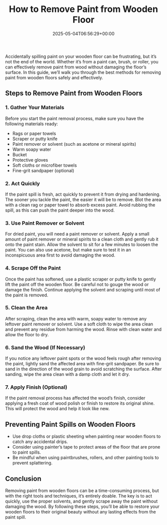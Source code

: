 ﻿---
layout: post
title: How to Remove Paint from Wooden Floor
date: '2025-05-04T06:56:29+00:00'
categories:
- Guide
tags: []
slug: /how-to-remove-paint-from-wooden-floor/
lastmod: 2025-05-07T12:21:28+03:00
---

Accidentally spilling paint on your wooden floor can be frustrating, but it’s not the end of the world. Whether it’s from a paint can, brush, or roller, you can effectively remove paint from wood without damaging the floor’s surface. In this guide, we’ll walk you through the best methods for removing paint from wooden floors safely and effectively.
## Steps to Remove Paint from Wooden Floors
### 1. Gather Your Materials
Before you start the paint removal process, make sure you have the following materials ready:
- Rags or paper towels
- Scraper or putty knife
- Paint remover or solvent (such as acetone or mineral spirits)
- Warm soapy water
- Bucket
- Protective gloves
- Soft cloths or microfiber towels
- Fine-grit sandpaper (optional)
### 2. Act Quickly
If the paint spill is fresh, act quickly to prevent it from drying and hardening. The sooner you tackle the paint, the easier it will be to remove. Blot the area with a clean rag or paper towel to absorb excess paint. Avoid rubbing the spill, as this can push the paint deeper into the wood.
### 3. Use Paint Remover or Solvent
For dried paint, you will need a paint remover or solvent. Apply a small amount of paint remover or mineral spirits to a clean cloth and gently rub it onto the paint stain. Allow the solvent to sit for a few minutes to loosen the paint. You can also use acetone, but make sure to test it in an inconspicuous area first to avoid damaging the wood.
### 4. Scrape Off the Paint
Once the paint has softened, use a plastic scraper or putty knife to gently lift the paint off the wooden floor. Be careful not to gouge the wood or damage the finish. Continue applying the solvent and scraping until most of the paint is removed.
### 5. Clean the Area
After scraping, clean the area with warm, soapy water to remove any leftover paint remover or solvent. Use a soft cloth to wipe the area clean and prevent any residue from harming the wood. Rinse with clean water and allow the floor to dry.
### 6. Sand the Wood (If Necessary)
If you notice any leftover paint spots or the wood feels rough after removing the paint, lightly sand the affected area with fine-grit sandpaper. Be sure to sand in the direction of the wood grain to avoid scratching the surface. After sanding, wipe the area clean with a damp cloth and let it dry.
### 7. Apply Finish (Optional)
If the paint removal process has affected the wood’s finish, consider applying a fresh coat of wood polish or finish to restore its original shine. This will protect the wood and help it look like new.
## Preventing Paint Spills on Wooden Floors
- Use drop cloths or plastic sheeting when painting near wooden floors to catch any accidental drips.
- Consider using painter’s tape to protect areas of the floor that are prone to paint spills.
- Be mindful when using paintbrushes, rollers, and other painting tools to prevent splattering.
## Conclusion
Removing paint from wooden floors can be a time-consuming process, but with the right tools and techniques, it’s entirely doable. The key is to act quickly, use the proper solvents, and gently scrape away the paint without damaging the wood. By following these steps, you’ll be able to restore your wooden floors to their original beauty without any lasting effects from the paint spill.